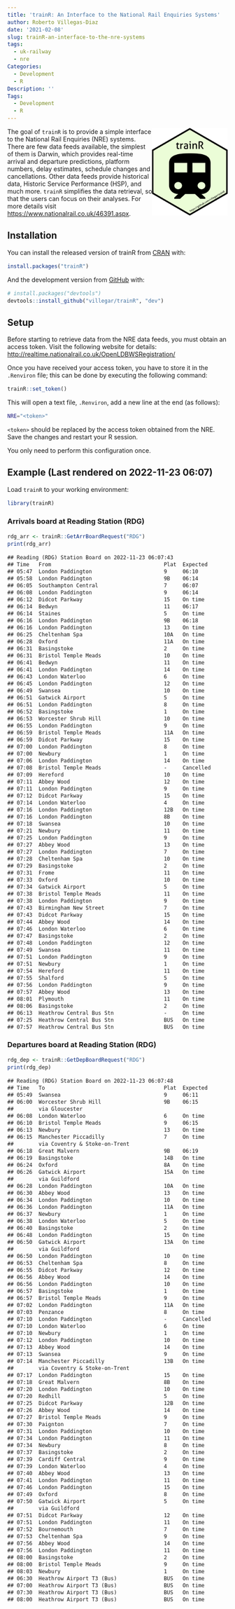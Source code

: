 ```yaml
---
title: 'trainR: An Interface to the National Rail Enquiries Systems'
author: Roberto Villegas-Diaz
date: '2021-02-08'
slug: trainR-an-interface-to-the-nre-systems
tags:
  - uk-railway
  - nre
Categories:
  - Development
  - R
Description: ''
Tags:
  - Development
  - R
---
```


<img src="https://raw.githubusercontent.com/villegar/trainR/main/inst/images/logo.png" alt="logo" align="right" height=200px/>

The goal of `trainR` is to provide a simple interface to the 
National Rail Enquiries (NRE) systems. There are few data feeds 
available, the simplest of them is Darwin, which provides real-time 
arrival and departure predictions, platform numbers, delay estimates, 
schedule changes and cancellations. Other data feeds provide historical 
data, Historic Service Performance (HSP), and much more. `trainR` 
simplifies the data retrieval, so that the users can focus on their 
analyses. For more details visit 
https://www.nationalrail.co.uk/46391.aspx.

## Installation

You can install the released version of trainR from [CRAN](https://CRAN.R-project.org) with:

``` r
install.packages("trainR")
```

And the development version from [GitHub](https://github.com/) with:

``` r
# install.packages("devtools")
devtools::install_github("villegar/trainR", "dev")
```

## Setup
Before starting to retrieve data from the NRE data feeds, you must obtain an access token. 
Visit the following website for details: http://realtime.nationalrail.co.uk/OpenLDBWSRegistration/

Once you have received your access token, you have to store it in the `.Renviron` file; this can be 
done by executing the following command:


```r
trainR::set_token()
```

This will open a text file, `.Renviron`, add a new line at the end (as follows):

```bash
NRE="<token>"
```

`<token>` should be replaced by the access token obtained from the NRE. Save the changes and restart 
your R session.

You only need to perform this configuration once.

## Example (Last rendered on 2022-11-23 06:07)

Load `trainR` to your working environment:

```r
library(trainR)
```

### Arrivals board at Reading Station (RDG)


```r
rdg_arr <- trainR::GetArrBoardRequest("RDG")
print(rdg_arr)
```

```
## Reading (RDG) Station Board on 2022-11-23 06:07:43
## Time   From                                    Plat  Expected
## 05:47  London Paddington                       9     06:10
## 05:58  London Paddington                       9B    06:14
## 06:05  Southampton Central                     7     06:07
## 06:08  London Paddington                       9     06:14
## 06:12  Didcot Parkway                          15    On time
## 06:14  Bedwyn                                  11    06:17
## 06:14  Staines                                 5     On time
## 06:16  London Paddington                       9B    06:18
## 06:16  London Paddington                       13    On time
## 06:25  Cheltenham Spa                          10A   On time
## 06:28  Oxford                                  11A   On time
## 06:31  Basingstoke                             2     On time
## 06:31  Bristol Temple Meads                    10    On time
## 06:41  Bedwyn                                  11    On time
## 06:41  London Paddington                       14    On time
## 06:43  London Waterloo                         6     On time
## 06:45  London Paddington                       12    On time
## 06:49  Swansea                                 10    On time
## 06:51  Gatwick Airport                         5     On time
## 06:51  London Paddington                       8     On time
## 06:52  Basingstoke                             1     On time
## 06:53  Worcester Shrub Hill                    10    On time
## 06:55  London Paddington                       9     On time
## 06:59  Bristol Temple Meads                    11A   On time
## 06:59  Didcot Parkway                          15    On time
## 07:00  London Paddington                       8     On time
## 07:00  Newbury                                 1     On time
## 07:06  London Paddington                       14    On time
## 07:08  Bristol Temple Meads                    -     Cancelled
## 07:09  Hereford                                10    On time
## 07:11  Abbey Wood                              12    On time
## 07:11  London Paddington                       9     On time
## 07:12  Didcot Parkway                          15    On time
## 07:14  London Waterloo                         4     On time
## 07:16  London Paddington                       12B   On time
## 07:16  London Paddington                       8B    On time
## 07:18  Swansea                                 10    On time
## 07:21  Newbury                                 11    On time
## 07:25  London Paddington                       9     On time
## 07:27  Abbey Wood                              13    On time
## 07:27  London Paddington                       7     On time
## 07:28  Cheltenham Spa                          10    On time
## 07:29  Basingstoke                             2     On time
## 07:31  Frome                                   11    On time
## 07:33  Oxford                                  10    On time
## 07:34  Gatwick Airport                         5     On time
## 07:38  Bristol Temple Meads                    11    On time
## 07:38  London Paddington                       9     On time
## 07:43  Birmingham New Street                   7     On time
## 07:43  Didcot Parkway                          15    On time
## 07:44  Abbey Wood                              14    On time
## 07:46  London Waterloo                         6     On time
## 07:47  Basingstoke                             2     On time
## 07:48  London Paddington                       12    On time
## 07:49  Swansea                                 11    On time
## 07:51  London Paddington                       9     On time
## 07:51  Newbury                                 1     On time
## 07:54  Hereford                                11    On time
## 07:55  Shalford                                5     On time
## 07:56  London Paddington                       9     On time
## 07:57  Abbey Wood                              13    On time
## 08:01  Plymouth                                11    On time
## 08:06  Basingstoke                             2     On time
## 06:13  Heathrow Central Bus Stn                -     On time
## 07:25  Heathrow Central Bus Stn                BUS   On time
## 07:57  Heathrow Central Bus Stn                BUS   On time
```

### Departures board at Reading Station (RDG)


```r
rdg_dep <- trainR::GetDepBoardRequest("RDG")
print(rdg_dep)
```

```
## Reading (RDG) Station Board on 2022-11-23 06:07:48
## Time   To                                      Plat  Expected
## 05:49  Swansea                                 9     06:11
## 06:00  Worcester Shrub Hill                    9B    06:15
##        via Gloucester                          
## 06:08  London Waterloo                         6     On time
## 06:10  Bristol Temple Meads                    9     06:15
## 06:13  Newbury                                 13    On time
## 06:15  Manchester Piccadilly                   7     On time
##        via Coventry & Stoke-on-Trent           
## 06:18  Great Malvern                           9B    06:19
## 06:19  Basingstoke                             14B   On time
## 06:24  Oxford                                  8A    On time
## 06:26  Gatwick Airport                         15A   On time
##        via Guildford                           
## 06:28  London Paddington                       10A   On time
## 06:30  Abbey Wood                              13    On time
## 06:34  London Paddington                       10    On time
## 06:36  London Paddington                       11A   On time
## 06:37  Newbury                                 1     On time
## 06:38  London Waterloo                         5     On time
## 06:40  Basingstoke                             2     On time
## 06:48  London Paddington                       15    On time
## 06:50  Gatwick Airport                         13A   On time
##        via Guildford                           
## 06:50  London Paddington                       10    On time
## 06:53  Cheltenham Spa                          8     On time
## 06:55  Didcot Parkway                          12    On time
## 06:56  Abbey Wood                              14    On time
## 06:56  London Paddington                       10    On time
## 06:57  Basingstoke                             1     On time
## 06:57  Bristol Temple Meads                    9     On time
## 07:02  London Paddington                       11A   On time
## 07:03  Penzance                                8     On time
## 07:10  London Paddington                       -     Cancelled
## 07:10  London Waterloo                         6     On time
## 07:10  Newbury                                 1     On time
## 07:12  London Paddington                       10    On time
## 07:13  Abbey Wood                              14    On time
## 07:13  Swansea                                 9     On time
## 07:14  Manchester Piccadilly                   13B   On time
##        via Coventry & Stoke-on-Trent           
## 07:17  London Paddington                       15    On time
## 07:18  Great Malvern                           8B    On time
## 07:20  London Paddington                       10    On time
## 07:20  Redhill                                 5     On time
## 07:25  Didcot Parkway                          12B   On time
## 07:26  Abbey Wood                              14    On time
## 07:27  Bristol Temple Meads                    9     On time
## 07:30  Paignton                                7     On time
## 07:31  London Paddington                       10    On time
## 07:34  London Paddington                       11    On time
## 07:34  Newbury                                 8     On time
## 07:37  Basingstoke                             2     On time
## 07:39  Cardiff Central                         9     On time
## 07:39  London Waterloo                         4     On time
## 07:40  Abbey Wood                              13    On time
## 07:41  London Paddington                       11    On time
## 07:46  London Paddington                       15    On time
## 07:49  Oxford                                  8     On time
## 07:50  Gatwick Airport                         5     On time
##        via Guildford                           
## 07:51  Didcot Parkway                          12    On time
## 07:51  London Paddington                       11    On time
## 07:52  Bournemouth                             7     On time
## 07:53  Cheltenham Spa                          9     On time
## 07:56  Abbey Wood                              14    On time
## 07:56  London Paddington                       11    On time
## 08:00  Basingstoke                             2     On time
## 08:00  Bristol Temple Meads                    9     On time
## 08:03  Newbury                                 1     On time
## 06:30  Heathrow Airport T3 (Bus)               BUS   On time
## 07:00  Heathrow Airport T3 (Bus)               BUS   On time
## 07:30  Heathrow Airport T3 (Bus)               BUS   On time
## 08:00  Heathrow Airport T3 (Bus)               BUS   On time
```
